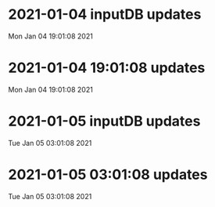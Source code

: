 
# 2021-01-04 inputDB updates 
 Mon Jan 04 19:01:08 2021 


# 2021-01-04 19:01:08 updates 
 Mon Jan 04 19:01:08 2021 


# 2021-01-05 inputDB updates 
 Tue Jan 05 03:01:08 2021 


# 2021-01-05 03:01:08 updates 
 Tue Jan 05 03:01:08 2021 

